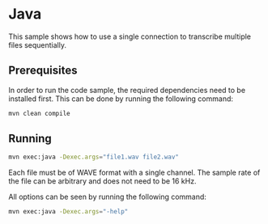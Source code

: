 # Java

This sample shows how to use a single connection to transcribe multiple files sequentially.

## Prerequisites

In order to run the code sample, the required dependencies need to be installed first. This can be done by running the following command:

```sh
mvn clean compile
```

## Running

```sh
mvn exec:java -Dexec.args="file1.wav file2.wav"
```

Each file must be of WAVE format with a single channel. The sample rate of the file can be arbitrary and does not need to be 16 kHz.

All options can be seen by running the following command:

```sh
mvn exec:java -Dexec.args="-help"
```
